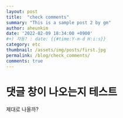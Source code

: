 ```yaml
---
layout: post
title:  "check comments"
summary: "This is a sample post 2 by gm"
author: aheunkim
date: '2022-02-09 18:34:00 +0900'
#+) 자동? : date: {{#time:Y-m-d H:i:s}}
category: etc
thumbnail: /assets/img/posts/first.jpg
permalink: /blog/check_comments/
comments: true
---
```


# 댓글 창이 나오는지 테스트
제대로 나올까?